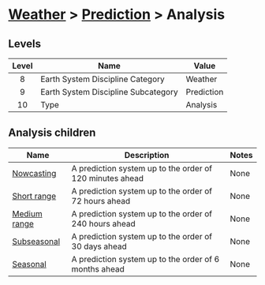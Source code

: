 # [Weather](../..) > [Prediction](..) > Analysis

## Levels

| Level   |      Name      |  Value |
|:----------:|-------------|------|
| 8 | Earth System Discipline Category| Weather |
| 9 | Earth System Discipline Subcategory| Prediction |
| 10 | Type| Analysis |

## Analysis children

| Name   |      Description      |  Notes |
|----------|-------------|------|
| [Nowcasting](nowcasting/) | A prediction system up to the order of 120 minutes ahead| None |
| [Short range](short-range/) | A prediction system up to the order of 72 hours ahead| None |
| [Medium range](medium-range/) | A prediction system up to the order of 240 hours ahead| None |
| [Subseasonal](subseasonal/) | A prediction system up to the order of 30 days ahead| None |
| [Seasonal](seasonal/) | A prediction system up to the order of 6 months ahead| None |
